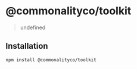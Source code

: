 # @commonalityco/toolkit

> undefined

## Installation

```sh
npm install @commonalityco/toolkit
```
